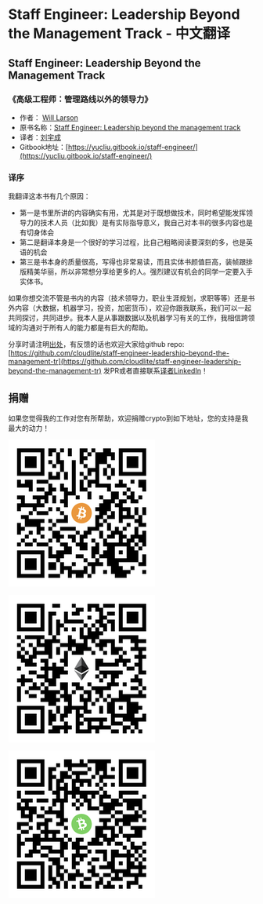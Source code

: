 # Staff Engineer: Leadership Beyond the Management Track  - 中文翻译

## Staff Engineer: Leadership Beyond the Management Track

### 《高级工程师：管理路线以外的领导力》

* 作者： [Will Larson](https://www.linkedin.com/in/will-larson-a44b543/)
* 原书名称：[Staff Engineer: Leadership beyond the management track](https://www.amazon.com/Staff-Engineer-Leadership-beyond-management/dp/1736417916/ref=pd_lpo_14_t_0/133-4952682-8709547)
* 译者：[刘宇成](https://www.linkedin.com/in/liuyucheng/)
* Gitbook地址：[https://yucliu.gitbook.io/staff-engineer/](https://yucliu.gitbook.io/staff-engineer/)

### 译序

我翻译这本书有几个原因：

* 第一是书里所讲的内容确实有用，尤其是对于既想做技术，同时希望能发挥领导力的技术人员（比如我）是有实际指导意义，我自己对本书的很多内容也是有切身体会
* 第二是翻译本身是一个很好的学习过程，比自己粗略阅读要深刻的多，也是英语的机会
* 第三是书本身的质量很高，写得也非常易读，而且实体书颜值巨高，装帧跟排版精美华丽，所以非常想分享给更多的人。强烈建议有机会的同学一定要入手实体书。 

如果你想交流不管是书内的内容（技术领导力，职业生涯规划，求职等等）还是书外内容（大数据，机器学习，投资，加密货币），欢迎你跟我联系，我们可以一起共同探讨，共同进步。我本人是从事跟数据以及机器学习有关的工作，我相信跨领域的沟通对于所有人的能力都是有巨大的帮助。  


分享时请注明[出处](https://yucliu.gitbook.io/staff-engineer/)，有反馈的话也欢迎大家给github repo: [https://github.com/cloudlite/staff-engineer-leadership-beyond-the-management-tr](https://github.com/cloudlite/staff-engineer-leadership-beyond-the-management-tr) 发PR或者直接联系[译者LinkedIn](https://www.linkedin.com/in/liuyucheng/)！

## 捐赠

如果您觉得我的工作对您有所帮助，欢迎捐赠crypto到如下地址，您的支持是我最大的动力！

![BTC: 33itepSrkC1sV4GHfEUEifruE82CAzxJ69](.gitbook/assets/image.png)

![ETH: 0x03490a0191f428145988E726e9BCdA7cD8Df86ae](.gitbook/assets/image%20%281%29.png)

![BCH: qpssxzmh5c3vs2pvsmwauam4lzw92qfe5qqk4dz86z](.gitbook/assets/image%20%282%29.png)

